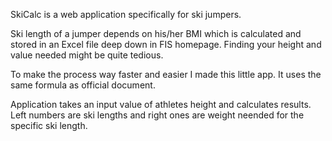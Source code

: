 SkiCalc is a web application specifically for ski jumpers.

Ski length of a jumper depends on his/her BMI which is calculated and stored in an Excel file deep down in FIS homepage.
Finding your height and value needed might be quite tedious.

To make the process way faster and easier I made this little app.
It uses the same formula as official document.

Application takes an input value of athletes height and calculates results.
Left numbers are ski lengths and right ones are weight neended for the specific ski length.
